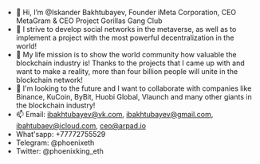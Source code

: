 - 👋 Hi, I’m @Iskander Bakhtubayev, Founder iMeta Corporation, CEO MetaGram & CEO Project Gorillas Gang Club
- 👀 I strive to develop social networks in the metaverse, as well as to implement a project with the most powerful decentralization in the world!
- 🌱 My life mission is to show the world community how valuable the blockchain industry is! Thanks to the projects that I came up with and want to 
make a reality, more than four billion people will unite in the blockchain network!
- 💞️ I'm looking to the future and I want to collaborate with companies like Binance, KuCoin, ByBit, Huobi Global, Vlaunch and many other giants in 
the blockchain industry!
- 📫 Email: ibakhtubayev@vk.com, ibakhtubayev@gmail.com, ibahtubaev@icloud.com, ceo@arpad.io
- What'sapp: +77772755529
- Telegram: @phoenixeth
- Twitter: @phoenixking_eth

<!---
ProjectGorillasGangClub/ProjectGorillasGangClub is a ✨ special ✨ repository because its `README.md` (this file) appears on your GitHub profile.
You can click the Preview link to take a look at your changes.
--->
